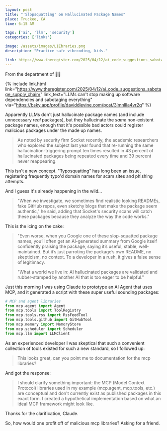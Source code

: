 ```yaml
---
layout: post
title: "'Slopsquatting' on Hallucinated Package Names"
place: Truckee, CA
time: 6:15 AM

tags: ['ai', 'llm', 'security']
categories: ['links']

image: /assets/images/LIEbraries.png
description: "Practice safe vibecoding, kids."

link: https://www.theregister.com/2025/04/12/ai_code_suggestions_sabotage_supply_chain/
---
```


From the department of 🤦‍♂️

{% include link.html link="https://www.theregister.com/2025/04/12/ai_code_suggestions_sabotage_supply_chain/" link_text="LLMs can't stop making up software dependencies and sabotaging everything" via="https://bsky.app/profile/daviddlevine.com/post/3lmnllla4vr2q" %}

Apparently LLMs don't just hallucinate package names (and include unnecessary *real* packages), but they hallucinate the *same* non-existent package names, enough that it's possible bad actors could register malicious packages under the made up names.

> As noted by security firm Socket recently, the academic researchers who explored the subject last year found that re-running the same hallucination-triggering prompt ten times resulted in 43 percent of hallucinated packages being repeated every time and 39 percent never reappearing.

This isn't a new concept. "Typosquatting" has long been an issue, registering frequently typo'd domain names for scam sites and phishing attempts.

And I guess it's already happening in the wild...

> "When we investigate, we sometimes find realistic looking READMEs, fake GitHub repos, even sketchy blogs that make the package seem authentic," he said, adding that Socket's security scans will catch these packages because they analyze the way the code works."

This is the icing on the cake:

> "Even worse, when you Google one of these slop-squatted package names, you’ll often get an AI-generated summary from Google itself confidently praising the package, saying it’s useful, stable, well-maintained. But it’s just parroting the package’s own README, no skepticism, no context. To a developer in a rush, it gives a false sense of legitimacy.
>
> "What a world we live in: AI hallucinated packages are validated and rubber-stamped by another AI that is too eager to be helpful."

Just this morning I was using Claude to prototype an AI Agent that uses MCP, and it generated a script with these super useful sounding packages:

```python
# MCP and agent libraries
from mcp.agent import Agent
from mcp.tools import ToolRegistry
from mcp.tools.rss import RssFeedTool
from mcp.tools.github import GitHubTool
from mcp.memory import MemoryStore
from mcp.scheduler import Scheduler
from mcp.llm import LLMClient
```

As an experienced developer I was skeptical that such a convenient collection of tools existed for such a new standard, so I followed up:

<blockquote class="prompt">
This looks great, can you point me to documentation for the mcp libraries?
</blockquote>

And got the response:

<blockquote class="prompt">
I should clarify something important: the MCP (Model Context Protocol) libraries used in my example (mcp.agent, mcp.tools, etc.) are conceptual and don't currently exist as published packages in this exact form. I created a hypothetical implementation based on what an ideal MCP framework might look like.
</blockquote>

Thanks for the clarification, Claude.

So, how would one profit off of malicious mcp libraries? Asking for a friend.